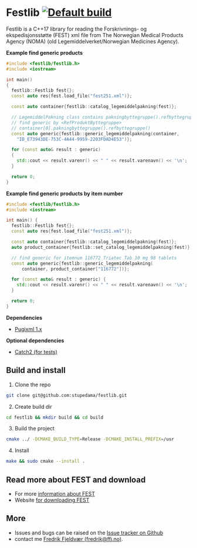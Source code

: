Festlib [![Default build](https://github.com/stupedama/festlib/actions/workflows/cmake-single-platform.yml/badge.svg)](https://github.com/stupedama/festlib/actions/workflows/cmake-single-platform.yml)
=======

Festlib is a C++17 library for reading the Forskrivnings- og ekspedisjonsstøtte (FEST) xml file 
from The Norwegian Medical Products Agency (NOMA) (old Legemiddelverket/Norwegian Medicines Agency).

**Example find generic products**
```cpp
#include <festlib/festlib.h>
#include <iostream>

int main()
{
  festlib::Festlib fest{};
  const auto res{fest.load_file("fest251.xml")};

  const auto container{festlib::catalog_legemiddelpakning(fest)};

  // LegemiddelPakning class contains pakningbyttegruppe().refbyttegruppe()
  // find generic by <RefProduktByttegruppe>
  // container[0].pakningbyttegruppe().refbyttegruppe()
  const auto generic{festlib::generic_legemiddelpakning(container,
    "ID_E73943DE-753C-4A44-9959-2203FDAD4E53")};

  for (const auto& result : generic)
  {
    std::cout << result.varenr() << " " << result.varenavn() << '\n';
  }

  return 0;
}
```

**Example find generic products by item number**
```cpp
#include <festlib/festlib.h>
#include <iostream>

int main() {
  festlib::Festlib fest{};
  const auto res{fest.load_file("fest251.xml")};

  const auto container{festlib::catalog_legemiddelpakning(fest)};
  auto product_container{festlib::set_catalog_legemiddelpakning(fest)};

  // find generic for itemnum 116772 Triatec Tab 10 mg 98 tablets
  const auto generic{festlib::generic_legemiddelpakning(
      container, product_container["116772"])};

  for (const auto& result : generic) {
    std::cout << result.varenr() << " " << result.varenavn() << '\n';
  }

  return 0;
}                              
```

**Dependencies**
* [Pugixml 1.x](https://pugixml.org/)

**Optional dependencies**
* [Catch2 (for tests)](https://github.com/catchorg/Catch2)

## Build and install

1. Clone the repo
```sh
git clone git@github.com:stupedama/festlib.git
```
2. Create build dir
```sh
cd festlib && mkdir build && cd build
```
3. Build the project
```sh
cmake ../ -DCMAKE_BUILD_TYPE=Release -DCMAKE_INSTALL_PREFIX=/usr
```
4. Install
```sh
make && sudo cmake --install .
```

## Read more about FEST and download
* For more [information about FEST](https://www.dmp.no/om-oss/distribusjon-av-legemiddeldata/fest)
* Website [for downloading FEST](https://www.dmp.no/om-oss/distribusjon-av-legemiddeldata/fest/nedlasting-av-fest-og-safest)

## More
* Issues and bugs can be raised on the [Issue tracker on Github](https://github.com/stupedama/festlib/issues)
* contact me [Fredrik Fjeldvær (fredrik@ffj.no)](mailto:fredrik@ffj.no).
